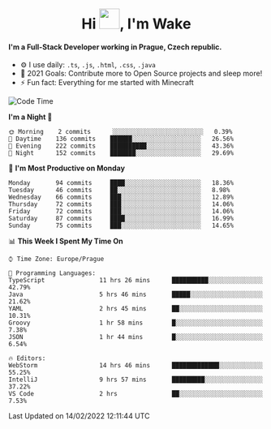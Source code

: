 <h1 align="center">Hi <img src="https://raw.githubusercontent.com/MrWakeCZ/MrWakeCZ/master/Hi.gif" width="40px" />, I'm Wake</h1>

#### I'm a Full-Stack Developer working in Prague, Czech republic.
- ⚙️ I use daily: `.ts`, `.js`, `.html`, `.css`, `.java`
- 🥅 2021 Goals: Contribute more to Open Source projects and sleep more!
- ⚡ Fun fact: Everything for me started with Minecraft

<!--START_SECTION:waka-->
![Code Time](http://img.shields.io/badge/Code%20Time-2%2C155%20hrs%201%20min-blue)

**I'm a Night 🦉** 

```text
🌞 Morning    2 commits      ░░░░░░░░░░░░░░░░░░░░░░░░░   0.39% 
🌆 Daytime    136 commits    ██████░░░░░░░░░░░░░░░░░░░   26.56% 
🌃 Evening    222 commits    ██████████░░░░░░░░░░░░░░░   43.36% 
🌙 Night      152 commits    ███████░░░░░░░░░░░░░░░░░░   29.69%

```
📅 **I'm Most Productive on Monday** 

```text
Monday       94 commits     ████░░░░░░░░░░░░░░░░░░░░░   18.36% 
Tuesday      46 commits     ██░░░░░░░░░░░░░░░░░░░░░░░   8.98% 
Wednesday    66 commits     ███░░░░░░░░░░░░░░░░░░░░░░   12.89% 
Thursday     72 commits     ███░░░░░░░░░░░░░░░░░░░░░░   14.06% 
Friday       72 commits     ███░░░░░░░░░░░░░░░░░░░░░░   14.06% 
Saturday     87 commits     ████░░░░░░░░░░░░░░░░░░░░░   16.99% 
Sunday       75 commits     ███░░░░░░░░░░░░░░░░░░░░░░   14.65%

```


📊 **This Week I Spent My Time On** 

```text
⌚︎ Time Zone: Europe/Prague

💬 Programming Languages: 
TypeScript               11 hrs 26 mins      ██████████░░░░░░░░░░░░░░░   42.79% 
Java                     5 hrs 46 mins       █████░░░░░░░░░░░░░░░░░░░░   21.62% 
YAML                     2 hrs 45 mins       ██░░░░░░░░░░░░░░░░░░░░░░░   10.31% 
Groovy                   1 hr 58 mins        █░░░░░░░░░░░░░░░░░░░░░░░░   7.38% 
JSON                     1 hr 44 mins        █░░░░░░░░░░░░░░░░░░░░░░░░   6.54%

🔥 Editors: 
WebStorm                 14 hrs 46 mins      █████████████░░░░░░░░░░░░   55.25% 
IntelliJ                 9 hrs 57 mins       █████████░░░░░░░░░░░░░░░░   37.22% 
VS Code                  2 hrs               ██░░░░░░░░░░░░░░░░░░░░░░░   7.53%

```


 Last Updated on 14/02/2022 12:11:44 UTC
<!--END_SECTION:waka-->
